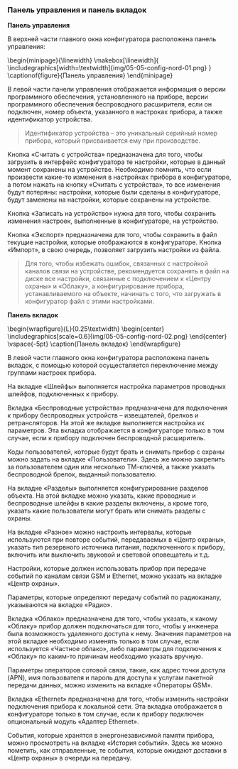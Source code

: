 ### Панель управления и панель вкладок

**Панель управления**

В верхней части главного окна конфигуратора расположена панель управления:

\begin{minipage}{\linewidth}
	\makebox[\linewidth]{
 		\includegraphics[width=\textwidth]{img/05-05-config-nord-01.png}
 	}
	\captionof{figure}{Панель управления}
\end{minipage}

В левой части панели управления отображается информация о версии программного обеспечения, установленного на приборе, версии программного обеспечения беспроводного расширителя, если он подключен, номер объекта, указанного в настроках прибора, а также идентификатор устройства.

> Идентификатор устройства – это уникальный серийный номер прибора, который присваивается ему при производстве.

Кнопка «Считать с устройства» предназначена для того, чтобы загрузить в интерфейс конфигуратора те настройки, которые в данный момент сохранены на устройстве. Необходимо помнить, что если произвести какие-то изменения в настройках прибора в конфигураторе, а потом нажать на кнопку «Считать с устройства», то все изменения будут потеряны: настройки, которые были сделаны в конфигураторе, будут заменены на настройки, которые сохранены на устройстве.

Кнопка «Записать на устройство» нужна для того, чтобы сохранить изменения настроек, выполненные в конфигураторе, на устройство.

Кнопка «Экспорт» предназначена для того, чтобы сохранить в файл текущие настройки, которые отображаются в конфигураторе. Кнопка «Импорт», в свою очередь, позволяет загрузить настройки из файла. 

> Для того, чтобы избежать ошибок, связанных с настройкой каналов связи на устройстве, рекомендуется сохранять в файл на диске все настройки, связанные с подключением к «Центру охраны» и «Облаку», а конфигурирование прибора, устанавливаемого на объекте, начинать c того, что загружать в конфигуратор файл с этими настройками.

**Панель вкладок**

\begin{wrapfigure}{L}{0.25\textwidth}
\begin{center}
\includegraphics[scale=0.6]{img/05-05-config-nord-02.png}
\end{center}
\vspace{-5pt}
\caption{Панель вкладок}
\end{wrapfigure}

В левой части главного окна конфигуратора расположена панель вкладок, с помощью которой осуществляется переключение между группами настроек прибора.

На вкладке «Шлейфы» выполняется настройка параметров проводных шлейфов, подключенных к прибору.

Вкладка «Беспроводные устройства» предназначена для подключения к прибору беспроводных устройств – извещателей, брелков и ретрансляторов. На этой же вкладке выполняется настройка их параметров. Эта вкладка отображается в конфигураторе только в том случае, если к прибору подключен беспроводной расширитель.

Коды пользователей, которые будут брать и снимать прибор с охраны можно задать на вкладке «Пользователи». Здесь же можно закрепить за пользователем один или несколько ТМ-ключей, а также указать беспроводной брелок, выданный пользователю. 

На вкладке «Разделы» выполняется конфигурирование разделов объекта. На этой вкладке можно указать, какие проводные и беспроводные шлейфы в какие разделы включены, а кроме того, указать какие пользователи могут брать или снимать разделы с охраны.

На вкладке «Разное» можно настроить интервалы, которые используются при повторе событий, передаваемых в «Центр охраны», указать тип резервного источника питания, подключенного к прибору, включить или выключить звуковой и световой оповещатель и т.д.

Настройки, которые должен использовать прибор при передаче событий по каналам связи GSM и Ethernet, можно указать на вкладке «Центр охраны».

Параметры, которые определяют передачу событий по радиоканалу, указываются на вкладке «Радио».

Вкладка «Облако» предназначена для того, чтобы указать, к какому «Облаку» прибор должен подключаться для того, чтобы у инженера была возможность удаленного доступа к нему. Значения параметров на этой вкладке необходимо изменять только в том случае, если используется «Частное облако», либо параметры для подключения к «Облаку» по каким-то причинам необходимо указать вручную.

Параметры операторов сотовой связи, такие, как адрес точки доступа (APN), имя пользователя и пароль для доступа к услугам пакетной передачи данных, можно изменить на вкладке «Операторы GSM».

Вкладка «Ethernet» предназначена для того, чтобы изменить настройки подключения прибора к локальной сети. Эта вкладка отображается в конфигураторе только в том случае, если к прибору подключен опциональный модуль «Адаптер Ethernet».

События, которые хранятся в энергонезависимой памяти прибора, можно просмотреть на вкладке «История событий». Здесь же можно пометить, как отправленные, те события, которые ожидают доставки в «Центр охраны» в очереди на передачу.




 